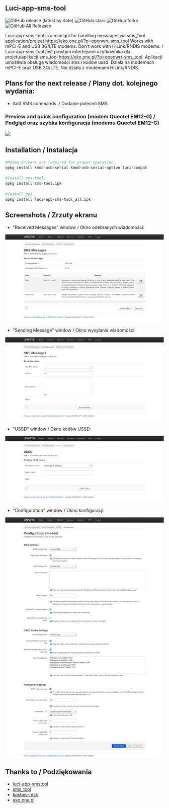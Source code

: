 ## Luci-app-sms-tool

![GitHub release (latest by date)](https://img.shields.io/github/v/release/4IceG/luci-app-sms-tool?style=flat-square)
![GitHub stars](https://img.shields.io/github/stars/4IceG/luci-app-sms-tool?style=flat-square)
![GitHub forks](https://img.shields.io/github/forks/4IceG/luci-app-sms-tool?style=flat-square)
![GitHub All Releases](https://img.shields.io/github/downloads/4IceG/luci-app-sms-tool/total)

Luci-app-sms-tool is a mini gui for handling messages via sms_tool application/project https://eko.one.pl/?p=openwrt-sms_tool
Works with mPCI-E and USB 3G/LTE modems. Don't work with HiLink/RNDIS modems.
/
Luci-app-sms-tool jest prostym interfejsem użytkownika dla projetu/aplikacji sms_tool https://eko.one.pl/?p=openwrt-sms_tool. Aplikacji umożliwia obsługę wiadomości sms i kodów ussd. Działa na modemach mPCI-E oraz USB 3G/LTE. Nie działa z modemami HiLink/RNDIS.

## Plans for the next release / Plany dot. kolejnego wydania:
- Add SMS commands. / Dodanie poleceń SMS.

### Preview and quick configuration (modem Quectel EM12-G) / Podgląd oraz szybka konfiguracja (modemu Quectel EM12-G)

![](https://raw.githubusercontent.com/4IceG/Personal_data/master/smsconfig.gif)

## Installation / Instalacja
``` bash
#Modem drivers are required for proper operation.
opkg install kmod-usb-serial kmod-usb-serial-option luci-compat

#Install sms-tool.
opkg install sms-tool.ipk

#Install gui.
opkg install luci-app-sms-tool_all.ipk
```

## Screenshots / Zrzuty ekranu

- "Received Messages" window / Okno odebranych wiadomości:

![](https://raw.githubusercontent.com/4IceG/luci-app-sms-tool/master/screenshots/sms_readsms1.8.3.png)

- "Sending Message" window / Okno wysyłania wiadomości:

![](https://raw.githubusercontent.com/4IceG/luci-app-sms-tool/master/screenshots/sms_sendsms1.8.1.png)

- "USSD" window / Okno kodów USSD:

![](https://raw.githubusercontent.com/4IceG/luci-app-sms-tool/master/screenshots/sms_ussd1.8.1.png)

- "Configuration" window / Okno konfiguracji:

![](https://raw.githubusercontent.com/4IceG/luci-app-sms-tool/master/screenshots/sms_smsconfig1.8.1.png)


## Thanks to / Podziękowania
- [luci-app-smstool](https://github.com/lzto/luci-app-smstool)
- [sms_tool](https://eko.one.pl/?p=openwrt-sms_tool)
- [koshev-msk](https://github.com/koshev-msk)
- [eko.one.pl](https://eko.one.pl/forum/viewtopic.php?id=20096)
